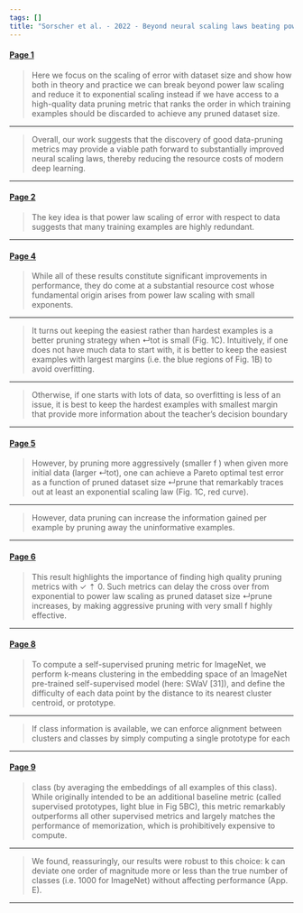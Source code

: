 ```yaml
---
tags: []
title: "Sorscher et al. - 2022 - Beyond neural scaling laws beating power law scal"
---
```


#### [Page 1](highlights://Sorscher%20et%20al.%20-%202022%20-%20Beyond%20neural%20scaling%20laws%20beating%20power%20law%20scal#page=1)

> Here we focus on the scaling of error with dataset size and show
> how both in theory and practice we can break beyond power law
> scaling and reduce it to exponential scaling instead if we have
> access to a high-quality data pruning metric that ranks the
> order in which training examples should be discarded to achieve
> any pruned dataset size.

***

> Overall, our work suggests that the discovery of good
> data-pruning metrics may provide a viable path forward to
> substantially improved neural scaling laws, thereby reducing the
> resource costs of modern deep learning.

***

#### [Page 2](highlights://Sorscher%20et%20al.%20-%202022%20-%20Beyond%20neural%20scaling%20laws%20beating%20power%20law%20scal#page=2)

> The key idea is that power law scaling of error with respect to
> data suggests that many training examples are highly redundant.

***

#### [Page 4](highlights://Sorscher%20et%20al.%20-%202022%20-%20Beyond%20neural%20scaling%20laws%20beating%20power%20law%20scal#page=4)

> While all of these results constitute significant improvements
> in performance, they do come at a substantial resource cost
> whose fundamental origin arises from power law scaling with
> small exponents.

***

> It turns out keeping the easiest rather than hardest examples is
> a better pruning strategy when ↵tot is small (Fig. 1C).
> Intuitively, if one does not have much data to start with, it is
> better to keep the easiest examples with largest margins (i.e.
> the blue regions of Fig. 1B) to avoid overfitting.

***

> Otherwise, if one starts with lots of data, so overfitting is
> less of an issue, it is best to keep the hardest examples with
> smallest margin that provide more information about the
> teacher’s decision boundary

***

#### [Page 5](highlights://Sorscher%20et%20al.%20-%202022%20-%20Beyond%20neural%20scaling%20laws%20beating%20power%20law%20scal#page=5)

> However, by pruning more aggressively (smaller f ) when given
> more initial data (larger ↵tot), one can achieve a Pareto
> optimal test error as a function of pruned dataset size ↵prune
> that remarkably traces out at least an exponential scaling law
> (Fig. 1C, red curve).

***

>  However, data pruning can increase the information gained per
> example by pruning away the uninformative examples.

***

#### [Page 6](highlights://Sorscher%20et%20al.%20-%202022%20-%20Beyond%20neural%20scaling%20laws%20beating%20power%20law%20scal#page=6)

> This result highlights the importance of finding high quality
> pruning metrics with ✓ ⇡ 0. Such metrics can delay the cross
> over from exponential to power law scaling as pruned dataset
> size ↵prune increases, by making aggressive pruning with very
> small f highly effective.

***

#### [Page 8](highlights://Sorscher%20et%20al.%20-%202022%20-%20Beyond%20neural%20scaling%20laws%20beating%20power%20law%20scal#page=8)

> To compute a self-supervised pruning metric for ImageNet, we
> perform k-means clustering in the embedding space of an ImageNet
> pre-trained self-supervised model (here: SWaV [31]), and define
> the difficulty of each data point by the distance to its nearest
> cluster centroid, or prototype.

***

> If class information is available, we can enforce alignment
> between clusters and classes by simply computing a single
> prototype for each

***

#### [Page 9](highlights://Sorscher%20et%20al.%20-%202022%20-%20Beyond%20neural%20scaling%20laws%20beating%20power%20law%20scal#page=9)

> class (by averaging the embeddings of all examples of this
> class). While originally intended to be an additional baseline
> metric (called supervised prototypes, light blue in Fig 5BC),
> this metric remarkably outperforms all other supervised metrics
> and largely matches the performance of memorization, which is
> prohibitively expensive to compute.

***

> We found, reassuringly, our results were robust to this choice:
> k can deviate one order of magnitude more or less than the true
> number of classes (i.e. 1000 for ImageNet) without affecting
> performance (App. E).

***

